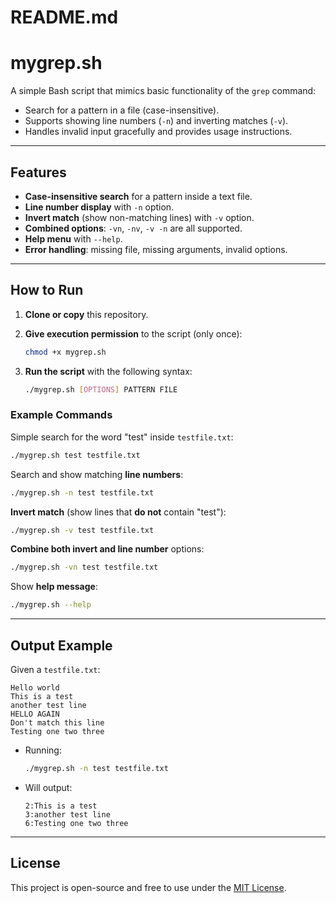#  README.md

# mygrep.sh

A simple Bash script that mimics basic functionality of the `grep` command:
- Search for a pattern in a file (case-insensitive).
- Supports showing line numbers (`-n`) and inverting matches (`-v`).
- Handles invalid input gracefully and provides usage instructions.

---

##  Features

-  **Case-insensitive search** for a pattern inside a text file.
-  **Line number display** with `-n` option.
-  **Invert match** (show non-matching lines) with `-v` option.
-  **Combined options**: `-vn`, `-nv`, `-v -n` are all supported.
-  **Help menu** with `--help`.
-  **Error handling**: missing file, missing arguments, invalid options.

---

##  How to Run

1. **Clone or copy** this repository.

2. **Give execution permission** to the script (only once):

   ```bash
   chmod +x mygrep.sh
   ```

3. **Run the script** with the following syntax:

   ```bash
   ./mygrep.sh [OPTIONS] PATTERN FILE
   ```

### Example Commands

 Simple search for the word "test" inside `testfile.txt`:

```bash
./mygrep.sh test testfile.txt
```

 Search and show matching **line numbers**:

```bash
./mygrep.sh -n test testfile.txt
```

 **Invert match** (show lines that **do not** contain "test"):

```bash
./mygrep.sh -v test testfile.txt
```

 **Combine both invert and line number** options:

```bash
./mygrep.sh -vn test testfile.txt
```

 Show **help message**:

```bash
./mygrep.sh --help
```

---

##  Output Example

Given a `testfile.txt`:

```
Hello world
This is a test
another test line
HELLO AGAIN
Don't match this line
Testing one two three
```

- Running:

  ```bash
  ./mygrep.sh -n test testfile.txt
  ```

- Will output:

  ```
  2:This is a test
  3:another test line
  6:Testing one two three
  ```

---


##  License

This project is open-source and free to use under the [MIT License](LICENSE).

```
